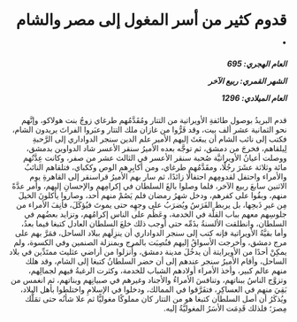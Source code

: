 <h1 dir="rtl">قدوم كثير من أسر المغول إلى مصر والشام .</h1>

<h5 dir="rtl">العام الهجري:  695

الشهر القمري: ربيع الآخر

العام الميلادي: 1296</h5>

<p dir="rtl">قدم البريدُ بوصول طائفةِ الأويراتية من التتار ومُقَدَّمُهم طرغاي زوجُ بنت هولاكو، وإنَّهم نحو الثمانية عشر ألف بيت، وقد فَرُّوا من غازان ملك التتار وعبَروا الفراتَ يريدون الشام، فكتب إلى نائب الشام أن يبعَثَ إليهم الأمير علم الدين سنجر الدواداري إلى الرَّحبةِ لِيلقاهم، فخرجَ من دمشق، ثم توجَّه بعده الأميرُ سنقر الأعسر شاد الدواوين بدمشق، ووصلت أعيانُ الأويراتيَّة صُحبة سنقر الأعسر في الثالث عشر من صفر، وكانت عِدَّتُهم مائة وثلاثة عشَرَ رجُلًا، ومقَدَّمُهم طرغاي، ومن أكابِرِهم الوص وككباي، فتلقاهم النائبُ والأمراء واحتفل لقدومِهم احتفالًا زائدًا، ثم سار بهم الأميرُ قراسنقر إلى القاهرةِ يوم الاثنين سابعَ ربيع الآخر، فلما وصلوا بالغَ السلطان في إكرامِهم والإحسانِ إليهم، وأمر عدَّةً منهم، وبقُوا على كفرهم، ودخل شهرُ رمضان فلم يَصُمْ منهم أحد، وصاروا يأكلونَ الخيلَ مِن غيرِ ذَبحِها، بل يربط الفَرَسُ ويُضرَبُ على وجهِه حتى يموتَ فيُؤكَلَ، فأنِفَ الأمراء من جلوسِهم معهم بباب القلَّة في الخدمة، وعَظُم على الناس إكرامُهم، وتزايد بعضُهم في السلطان، وانطلقت الألسنةُ بذَمِّه حتى أوجب ذلك خلعَ السلطان العادل كتبغا فيما بعدُ، وأما بقيَّةُ الأويراتية فإنه كتب إلى سنجر الدواداري أن ينزِلَهم ببلاد الساحل، فمَرَّ بهم على مرج دمشق، وأخرجت الأسواقُ إليهم فنُصِبَت بالمرج وبمنزلة الصنمين وفي الكسوة، ولم يمكِنْ أحدًا من الأويرايتة أن يدخُلَ مدينة دمشق، وأُنزلوا من أراضي عثليث ممتَدِّين في بلاد الساحل، وأقام الأميرُ سنجر عندهم إلى أن حضر السلطانُ كتبغا إلى الشام، وقد هلك منهم عالم كبير، وأخذ الأمراء أولادهم الشباب للخدمة، وكثرت الرغبةُ فيهم لجمالِهم، وتزوَّج الناسُ ببناتهم، وتنافسَ الأمراءُ والأجناد وغيرهم في صبيانِهم وبناتهم، ثم انغمس من بَقِيَ منهم في العساكِرِ، فتفَرَّقوا في الممالك، ودخلوا في الإسلامِ واختلطوا بأهل البلاد، ويُذكَرُ أن أصل السلطان كتبغا هو من التتار كان مملوكًا مغوليًّا ثم علا شأنُه حتى تمَلَّك مِصرَ؛ فلذلك قَدِمَت الأسَرُ المغوليَّةُ إليه.</p></br>
